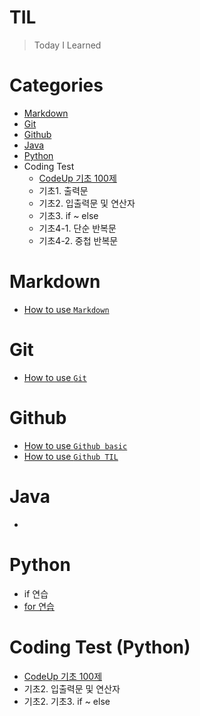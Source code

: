 # **TIL**
> Today I Learned

# **Categories**
* [Markdown](https://github.com/kdragonkorea/TIL#Markdown)
* [Git](https://github.com/kdragonkorea/TIL#Git)
* [Github](https://github.com/kdragonkorea/TIL#Github)
* [Java](https://github.com/kdragonkorea/TIL#Java)
* [Python](https://github.com/kdragonkorea/TIL#Python)
* Coding Test
    * [CodeUp 기초 100제](https://github.com/kdragonkorea/TIL#CodeUp-기초-100제)
    * 기초1. 출력문
    * 기초2. 입출력문 및 연산자
    * 기초3. if ~ else
    * 기초4-1. 단순 반복문
    * 기초4-2. 중첩 반복문

# Markdown
* [How to use `Markdown`](https://github.com/kdragonkorea/TIL/blob/master/Bigdata_analysis_course_20201228/20201229_GitHub1/Markdown_test.md)

# Git
* [How to use `Git`](https://github.com/kdragonkorea/TIL/blob/master/Bigdata_analysis_course_20201228/20201230_GitHub2/git_CLI.md)

# Github
* [How to use `Github basic`](https://github.com/kdragonkorea/TIL/blob/master/Bigdata_analysis_course_20201228/20201230_GitHub2/github_basic.md)
* [How to use `Github TIL`](https://github.com/kdragonkorea/TIL/blob/master/Bigdata_analysis_course_20201228/20201230_GitHub2/Github_TIL.md)
# Java
* 
# Python
* if 연습
* [for 연습](https://github.com/kdragonkorea/python_basic_korea_it_academi/blob/master/10_for.ipynb)
# Coding Test (Python)
* [CodeUp 기초 100제](https://github.com/kdragonkorea/CodeUp_Basic_100/blob/master/.ipynb_checkpoints/CodeUp_basic100_python-checkpoint.ipynb)
* 기초2. 입출력문 및 연산자
* 기초2. 기초3. if ~ else